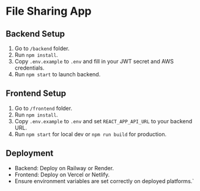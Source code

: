 # File Sharing App

## Backend Setup
1. Go to `/backend` folder.
2. Run `npm install`.
3. Copy `.env.example` to `.env` and fill in your JWT secret and AWS credentials.
4. Run `npm start` to launch backend.

## Frontend Setup
1. Go to `/frontend` folder.
2. Run `npm install`.
3. Copy `.env.example` to `.env` and set `REACT_APP_API_URL` to your backend URL.
4. Run `npm start` for local dev or `npm run build` for production.

## Deployment
- Backend: Deploy on Railway or Render.
- Frontend: Deploy on Vercel or Netlify.
- Ensure environment variables are set correctly on deployed platforms.`